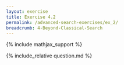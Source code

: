 ```yaml
---
layout: exercise
title: Exercise 4.2
permalink: /advanced-search-exercises/ex_2/
breadcrumb: 4-Beyond-Classical-Search
---
```


{% include mathjax_support %}

<div><i class="arrow-up loader" data-chapter="advanced-search-exercises" data-exercise="ex_2" data-rating="0"></i></div>
{% include_relative question.md %}
